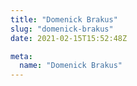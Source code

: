 ```yaml
---
title: "Domenick Brakus"
slug: "domenick-brakus"
date: 2021-02-15T15:52:48Z

meta:
  name: "Domenick Brakus"
---
```


